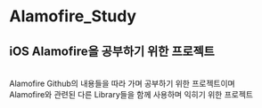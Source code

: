 # Alamofire_Study
## iOS Alamofire을 공부하기 위한 프로젝트
<br/>
Alamofire Github의 내용들을 따라 가며 공부하기 위한 프로젝트이며<br/>Alamofire와 관련된 다른 Library들을 함께 사용하며 익히기 위한 프로젝트
